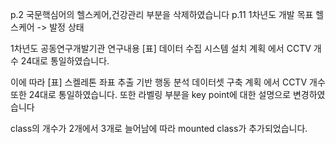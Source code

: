 p.2
국문핵심어의 헬스케어,건강관리 부분을 삭제하였습니다
p.11
1차년도 개발 목표 헬스케어 -> 발정 상태

1차년도 공동연구개발기관 연구내용
[표] 데이터 수집 시스템 설치 계획
에서 CCTV 개수 24대로 통일하였습니다.

이에 따라 
[표] 스켈레톤 좌표 추출 기반 행동 분석 데이터셋 구축 계획
에서 CCTV 개수또한 24대로 통일하였습니다.
또한 라벨링 부분을 key point에 대한 설명으로 변경하였습니다

class의 개수가 2개에서 3개로 늘어남에 따라
mounted class가 추가되었습니다.
